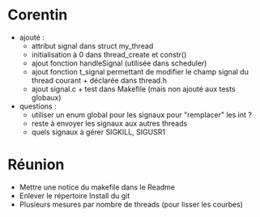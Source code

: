 # Corentin
  - ajouté :
    - attribut signal dans struct my_thread
    - initialisation à 0 dans thread_create et constr()
    - ajout fonction handleSignal (utilisée dans scheduler)
    - ajout fonction t_signal permettant de modifier le champ signal du thread courant + déclarée dans thread.h
    - ajout signal.c + test dans Makefile (mais non ajouté aux tests globaux)
  - questions :
    - utiliser un enum global pour les signaux pour "remplacer" les int ?
    - reste à envoyer les signaux aux autres threads
    - quels signaux à gérer SIGKILL, SIGUSR1

# Réunion
  - Mettre une notice du makefile dans le Readme
  - Enlever le répertoire Install du git
  - Plusieurs mesures par nombre de threads (pour lisser les courbes)

